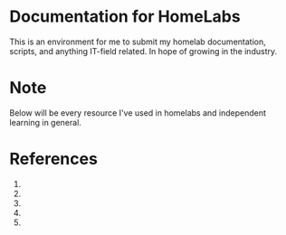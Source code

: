 # Documentation for HomeLabs

This is an environment for me to submit my homelab documentation, scripts, and anything IT-field related. In hope of growing in the industry.

# Note

Below will be every resource I've used in homelabs and independent learning in general.




# References

1.
2.
3.
4.
5.
